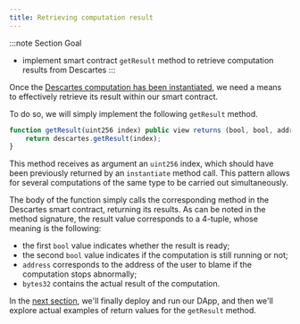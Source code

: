 ```yaml
---
title: Retrieving computation result
---
```


:::note Section Goal
- implement smart contract `getResult` method to retrieve computation results from Descartes
:::

Once the [Descartes computation has been instantiated](./instantiate.md), we need a means to effectively retrieve its result within our smart contract.

To do so, we will simply implement the following `getResult` method.

```javascript
function getResult(uint256 index) public view returns (bool, bool, address, bytes32) {
    return descartes.getResult(index);
}
```

This method receives as argument an `uint256` index, which should have been previously returned by an `instantiate` method call. This pattern allows for several computations of the same type to be carried out simultaneously.

The body of the function simply calls the corresponding method in the Descartes smart contract, returning its results. As can be noted in the method signature, the result value corresponds to a 4-tuple, whose meaning is the following:

- the first `bool` value indicates whether the result is ready;
- the second `bool` value indicates if the computation is still running or not;
- `address` corresponds to the address of the user to blame if the computation stops abnormally;
- `bytes32` contains the actual result of the computation.

In the [next section](./deploy-run.md), we'll finally deploy and run our DApp, and then we'll explore actual examples of return values for the `getResult` method.
